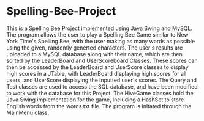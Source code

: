 # Spelling-Bee-Project
This is a Spelling Bee Project implemented using Java Swing and MySQL.
The program allows the user to play a Spelling Bee Game similar to New York Time's Spelling Bee, with the user making as many words as possible using the given, randomly generted characters.
The user's results are uploaded to a MySQL database along with their name, which are then sorted by the LeaderBoard and UserScoreboard Classes.
These scores can then be accessed by the LeaderBoard and UserScore classes to display high scores in a JTable, with LeaderBoard displaying high scores for all users, and UserScore displaying the inputted user's scores.
The Query and Test classes are used to access the SQL database, and have been modified to work with the database for this Project.
The HiveGame classes hold the Java Swing implementation for the game, including a HashSet to store English words from the words.txt file.
The program is initated through the MainMenu class.
